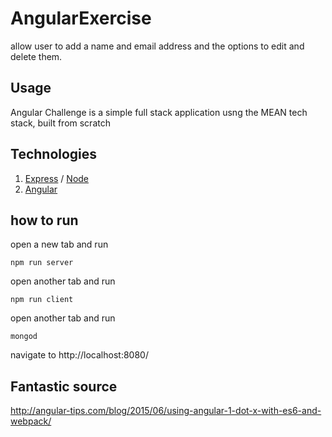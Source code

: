 # AngularExercise

allow user to add a name and email address and the options to edit and delete them.

## Usage

Angular Challenge is a simple full stack application usng the MEAN tech stack, built from scratch

## Technologies
  1. [Express](https://expressjs.com/) / [Node](https://nodejs.org/en/n)
  2. [Angular](https://angular.io/)

## how to run

open a new tab and run

```
npm run server
```

open another tab and run

```
npm run client
```

open another tab and run 
```
mongod
```

navigate to http://localhost:8080/

## Fantastic source

http://angular-tips.com/blog/2015/06/using-angular-1-dot-x-with-es6-and-webpack/
